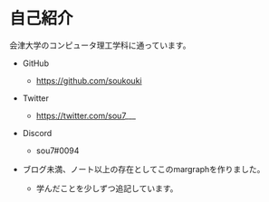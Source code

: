 自己紹介
=====

会津大学のコンピュータ理工学科に通っています。

- GitHub
  - https://github.com/soukouki
- Twitter
  - https://twitter.com/sou7___
- Discord
  - sou7#0094

- ブログ未満、ノート以上の存在としてこのmargraphを作りました。
  - 学んだことを少しずつ追記しています。
